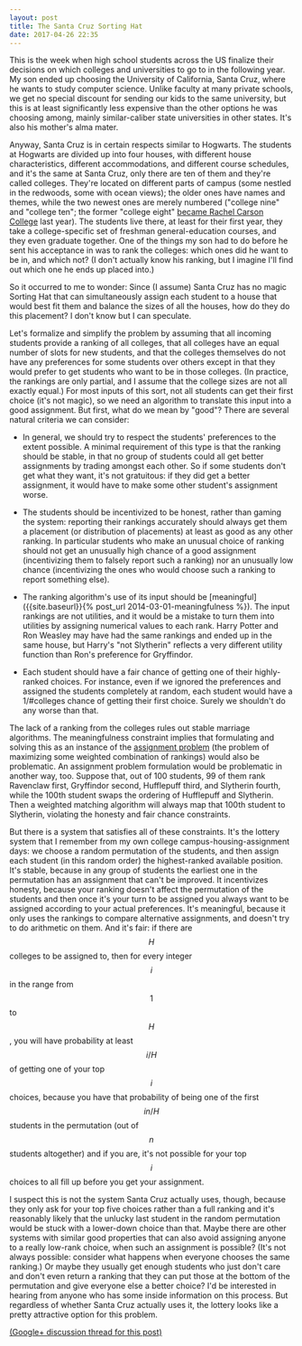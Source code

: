 ```yaml
---
layout: post
title: The Santa Cruz Sorting Hat
date: 2017-04-26 22:35
---
```

This is the week when high school students across the US finalize their decisions on which colleges and universities to go to in the following year. My son ended up choosing the University of California, Santa Cruz, where he wants to study computer science.
Unlike faculty at many private schools, we get no special discount for sending our kids to the same university, but this is at least significantly less expensive than the other options he was choosing among, mainly similar-caliber state universities in other states. It's also his mother's alma mater.

Anyway, Santa Cruz is in certain respects similar to Hogwarts. The students at Hogwarts are divided up into four houses, with different house characteristics, different accommodations, and different course schedules, and it's the same at Santa Cruz, only there are ten of them and they're called colleges. They're located on different parts of campus (some nestled in the redwoods, some with ocean views); the older ones have names and themes, while the two newest ones are merely numbered ("college nine" and "college ten"; the former "college eight" <a href="http://news.ucsc.edu/2016/09/rachel-carson-college.html">became Rachel Carson College</a> last year). The students live there, at least for their first year, they take a college-specific set of freshman general-education courses, and they even graduate together. One of the things my son had to do before he sent his acceptance in was to rank the colleges: which ones did he want to be in, and which not? (I don't actually know his ranking, but I imagine I'll find out which one he ends up placed into.)

So it occurred to me to wonder: Since (I assume) Santa Cruz has no magic Sorting Hat that can simultaneously assign each student to a house that would best fit them and balance the sizes of all the houses, how do they do this placement? I don't know but I can speculate.

Let's formalize and simplify the problem by assuming that all incoming students provide a ranking of all colleges, that all colleges have an equal number of slots for new students, and that the colleges themselves do not have any preferences for some students over others except in that they would prefer to get students who want to be in those colleges.
(In practice, the rankings are only partial, and I assume that the college sizes are not all exactly equal.) For most inputs of this sort, not all students can get their first choice (it's not magic), so we need an algorithm to translate this input into a good assignment. But first, what do we mean by "good"? There are several natural criteria we can consider:

* In general, we should try to respect the students' preferences to the extent possible. A minimal requirement of this type is that the ranking should be stable, in that no group of students could all get better assignments by trading amongst each other. So if some students don't get what they want, it's not gratuitous: if they did get a better assignment, it would have to make some other student's assignment worse.

* The students should be incentivized to be honest, rather than gaming the system: reporting their rankings accurately should always get them a placement (or distribution of placements) at least as good as any other ranking. In particular students who make an unusual choice of ranking should not get an unusually high chance of a good assignment (incentivizing them to falsely report such a ranking) nor an unusually low chance (incentivizing the ones who would choose such a ranking to report something else).

* The ranking algorithm's use of its input should be [meaningful]({{site.baseurl}}{% post_url 2014-03-01-meaningfulness %}). The input rankings are not utilities, and it would be a mistake to turn them into utilities by assigning numerical values to each rank. Harry Potter and Ron Weasley may have had the same rankings and ended up in the same house, but Harry's "not Slytherin" reflects a very different utility function than Ron's preference for Gryffindor.

* Each student should have a fair chance of getting one of their highly-ranked choices. For instance, even if we ignored the preferences and assigned the students completely at random, each student would have a 1/#colleges chance of getting their first choice. Surely we shouldn't do any worse than that.

The lack of a ranking from the colleges rules out stable marriage algorithms. The meaningfulness constraint implies that formulating and solving this as an instance of the [assignment problem](https://en.wikipedia.org/wiki/Assignment_problem) (the problem of maximizing some weighted combination of rankings) would also be problematic. An assignment problem formulation would be problematic in another way, too. Suppose that, out of 100 students, 99 of them rank Ravenclaw first, Gryffindor second, Hufflepuff third, and Slytherin fourth, while the 100th student swaps the ordering of Hufflepuff and Slytherin. Then a weighted matching algorithm will always map that 100th student to Slytherin, violating the honesty and fair chance constraints.

But there is a system that satisfies all of these constraints. It's the lottery system that I remember from my own college campus-housing-assignment days: we choose a random permutation of the students, and then assign each student (in this random order) the highest-ranked available position. It's stable, because in any group of students the earliest one in the permutation has an assignment that can't be improved. It incentivizes honesty, because your ranking doesn't affect the permutation of the students and then once it's your turn to be assigned you always want to be assigned according to your actual preferences. It's meaningful, because it only uses the rankings to compare alternative assignments, and doesn't try to do arithmetic on them. And it's fair: if there are $$H$$ colleges to be assigned to, then for every integer $$i$$ in the range from $$1$$ to $$H$$, you will have probability at least $$i/H$$ of getting one of your top $$i$$ choices, because you have that probability of being one of the first $$in/H$$ students in the permutation (out of $$n$$ students altogether) and if you are, it's not possible for your top $$i$$ choices to all fill up before you get your assignment.

I suspect this is not the system Santa Cruz actually uses, though, because they only ask for your top five choices rather than a full ranking and it's reasonably likely that the unlucky last student in the random permutation would be stuck with a lower-down choice than that. Maybe there are other systems with similar good properties that can also avoid assigning anyone to a really low-rank choice, when such an assignment is possible? (It's not always possible: consider what happens when everyone chooses the same ranking.) Or maybe they usually get enough students who just don't care and don't even return a ranking that they can put those at the bottom of the permutation and give everyone else a better choice? I'd be interested in hearing from anyone who has some inside information on this process. But regardless of whether Santa Cruz actually uses it, the lottery looks like a pretty attractive option for this problem.

[(Google+ discussion thread for this post)](https://plus.google.com/100003628603413742554/posts/hsHuyTcBauZ)